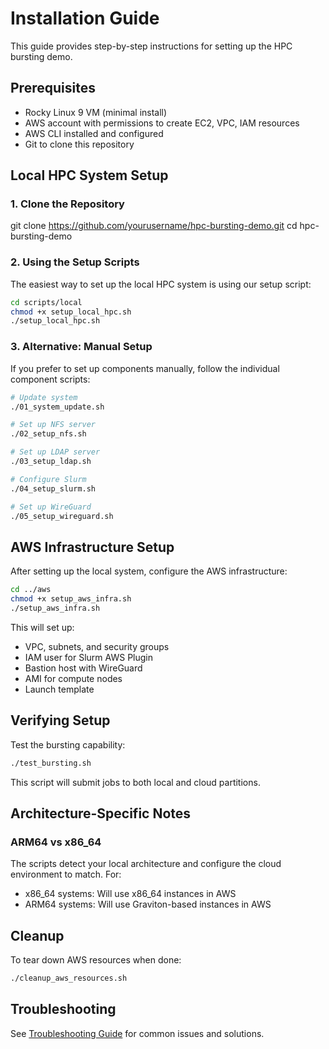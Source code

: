 # Installation Guide

This guide provides step-by-step instructions for setting up the HPC bursting demo.

## Prerequisites

- Rocky Linux 9 VM (minimal install)
- AWS account with permissions to create EC2, VPC, IAM resources
- AWS CLI installed and configured
- Git to clone this repository

## Local HPC System Setup

### 1. Clone the Repository

git clone https://github.com/yourusername/hpc-bursting-demo.git
cd hpc-bursting-demo

### 2. Using the Setup Scripts

The easiest way to set up the local HPC system is using our setup script:

```bash
cd scripts/local
chmod +x setup_local_hpc.sh
./setup_local_hpc.sh
```

### 3. Alternative: Manual Setup

If you prefer to set up components manually, follow the individual component scripts:

```bash
# Update system
./01_system_update.sh

# Set up NFS server
./02_setup_nfs.sh

# Set up LDAP server
./03_setup_ldap.sh

# Configure Slurm
./04_setup_slurm.sh

# Set up WireGuard
./05_setup_wireguard.sh
```

## AWS Infrastructure Setup

After setting up the local system, configure the AWS infrastructure:

```bash
cd ../aws
chmod +x setup_aws_infra.sh
./setup_aws_infra.sh
```

This will set up:

- VPC, subnets, and security groups
- IAM user for Slurm AWS Plugin
- Bastion host with WireGuard
- AMI for compute nodes
- Launch template

## Verifying Setup

Test the bursting capability:

```bash
./test_bursting.sh
```

This script will submit jobs to both local and cloud partitions.

## Architecture-Specific Notes

### ARM64 vs x86_64

The scripts detect your local architecture and configure the cloud environment to match. For:

- x86_64 systems: Will use x86_64 instances in AWS
- ARM64 systems: Will use Graviton-based instances in AWS

## Cleanup

To tear down AWS resources when done:

```bash
./cleanup_aws_resources.sh
```

## Troubleshooting

See [Troubleshooting Guide](troubleshooting.md) for common issues and solutions. 

